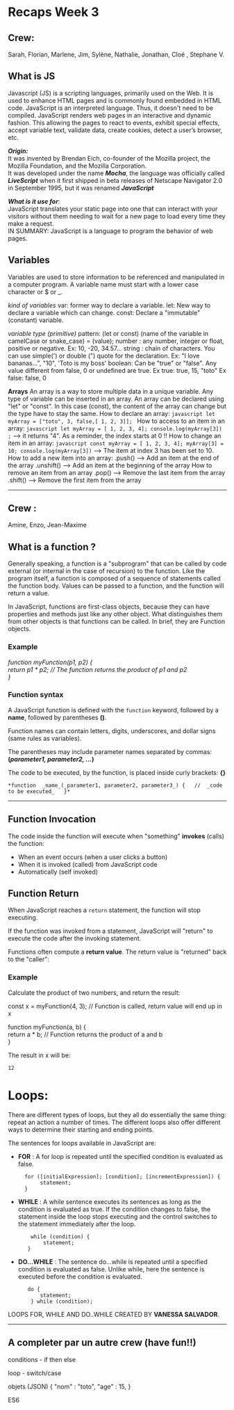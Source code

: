 # Recaps Week 3

## Crew:  
Sarah, Florian, Marlene, Jim, Sylène, Nathalie, Jonathan, Cloé , Stephane V.
  
  
 
## What is JS
Javascript (JS) is a scripting languages, primarily used on the Web. It is used to enhance HTML pages and is commonly found embedded in HTML code. JavaScript is an interpreted language. Thus, it doesn't need to be compiled. JavaScript renders web pages in an interactive and dynamic fashion. This allowing the pages to react to events, exhibit special effects, accept variable text, validate data, create cookies, detect a user’s browser, etc.  
  
***Origin:***  
It was invented by Brendan Eich, co-founder of the Mozilla project, the Mozilla Foundation, and the Mozilla Corporation.  
It was developed under the name ***Mocha***, the language was officially called ***LiveScript*** when it first shipped in beta releases of Netscape Navigator 2.0 in September 1995, but it was renamed ***JavaScript***  
  
***What is it use for***:  
JavaScript translates your static page into one that can interact with your visitors without them needing to wait for a new page to load every time they make a request.  
IN SUMMARY: JavaScript is a language to program the behavior of web pages.  

## Variables
Variables are used to store information to be referenced and manipulated in a computer program.
A variable name must start with a lower case character or $ or _.

*kind of variables*
	var: former way to declare a variable. 
	let: New way to declare a variable which can change.
	const: Declare a "immutable" (constant) variable.
	
*variable type (primitive)*
	pattern: (let or const)	(name of the variable in camelCase or snake_case) = (value);
	number : any number, integer or float, positive or negative.
		Ex: 10, -20, 34.57...
	string : chain of characters. You can use simple(')  or double (") quote for the declaration.
		Ex: "I love bananas...", "10", 'Toto is my boss' 
	boolean: Can be "true" or "false". Any value different from false, 0 or undefined are true.
		Ex true: true, 15, "toto"
		Ex false: false, 0

**Arrays**
	An array is a way to store multiple data in a unique variable.
	Any type of variable can be inserted in an array.
	An array can be declared using "let" or "const". In this case (const), the content of the array can change but the type have to stay the same.
	How to declare an array:
		 ```javascript
		 let myArray = ["toto", 3, false,[ 1, 2, 3]];
		 ```
	How to access to an item in an array:
		```javascript
		let myArray = [ 1, 2, 3, 4];
		console.log(myArray[3]) ;``` --> it returns "4". As a reminder, the index starts at 0 !!
		How to change an item in an array:
		```javascript
		const myArray = [ 1, 2, 3, 4];
		myArray[3] = 10;
		console.log(myArray[3])``` --> The item at index 3 has been set to 10.
	How to add a new item into an array:
		.push() --> Add an item at the end of the array
		.unshift() -->  Add an item at the beginning of the array
	How to remove an item from an array
		.pop() --> Remove the last item from the array
		.shift() --> Remove the first item from the array


______________________________________________________

## Crew : 
Amine, Enzo, Jean-Maxime
## What is a function ?

Generally speaking, a function is a "subprogram" that can be called by code external (or internal in the case of recursion) to the function. Like the program itself, a function is composed of a sequence of statements called the function body. Values can be passed to a function, and the function will return a value.  
      
 In JavaScript, functions are first-class objects, because they can have properties and methods just like any other object. What distinguishes them from other objects is that functions can be called. In brief, they are Function objects.
### Example

*function  myFunction(p1, p2) {  
return  p1 * p2; // The function returns the product of p1 and p2  
}*

 ### Function syntax

A JavaScript function is defined with the  `function`  keyword, followed by a  **name**, followed by parentheses  **()**.

Function names can contain letters, digits, underscores, and dollar signs (same rules as variables).

The parentheses may include parameter names separated by commas:  
**(_parameter1, parameter2, ..._)**

The code to be executed, by the function, is placed inside curly brackets:  **{}**  


`*function  _name_(_parameter1, parameter2, parameter3_) {  
//  _code to be executed_  
}*`

----------

## Function Invocation

The code inside the function will execute when "something"  **invokes**  (calls) the function:

-   When an event occurs (when a user clicks a button)
-   When it is invoked (called) from JavaScript code
-   Automatically (self invoked)

## Function Return

When JavaScript reaches a  `return`  statement, the function will stop executing.

If the function was invoked from a statement, JavaScript will "return" to execute the code after the invoking statement.

Functions often compute a  **return value**. The return value is "returned" back to the "caller":

### Example

Calculate the product of two numbers, and return the result:

 const  x = myFunction(4,  3); // Function is called, return value will end up in x  
  
function  myFunction(a, b) {  
return  a * b; // Function returns the product of a and b  
}  

The result in x will be:

`12`


# Loops:

There are different types of loops, but they all do essentially the same thing: repeat an action a number of times. The different loops also offer different ways to determine their starting and ending points.

The sentences for loops available in JavaScript are:

- **FOR** : A for loop is repeated until the specified condition is evaluated as false.

		for ([initialExpression]; [condition]; [incrementExpression]) {
			 statement;
		}
	
- **WHILE** : A while sentence executes its sentences as long as the condition is evaluated as true. If the condition changes to false, the statement inside the loop stops executing and the control switches to the statement immediately after the loop.


          while (condition) {
			  statement;
		 }
- **DO...WHILE** : The sentence do...while is repeated until a specified condition is evaluated as false. Unlike while, here the sentence is executed before the condition is evaluated.

		 do {
			 statement;
		  } while (condition);

LOOPS FOR, WHILE AND DO..WHILE CREATED BY **VANESSA SALVADOR**.

______________________________________________________

## A completer  par un autre crew (have fun!!)

conditions - if then else

loop
	- switch/case


objets (JSON)
{
	"nom" : "toto",
	"age" : 15,	
}

ES6
